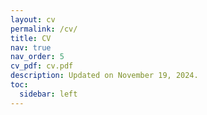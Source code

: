 ```yaml
---
layout: cv
permalink: /cv/
title: CV
nav: true
nav_order: 5
cv_pdf: cv.pdf
description: Updated on November 19, 2024.
toc:
  sidebar: left
---
```

